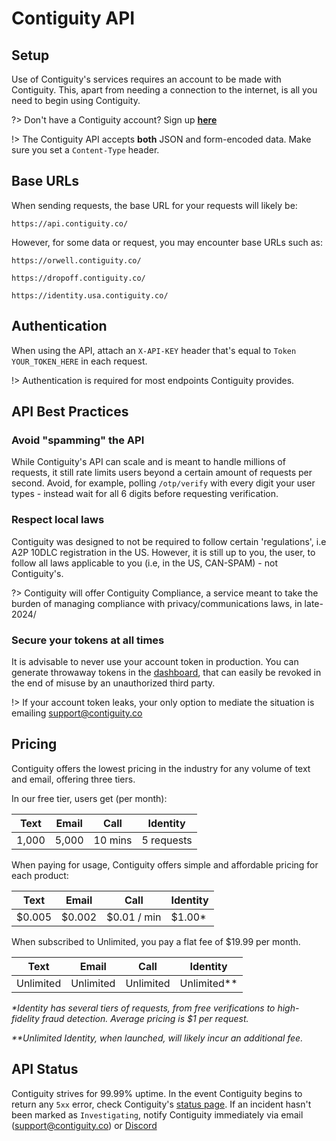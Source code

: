 # Contiguity API

## Setup
Use of Contiguity's services requires an account to be made with Contiguity. This, apart from needing a connection to the internet, is all you need to begin using Contiguity.

?> Don't have a Contiguity account? Sign up **[here](https://contiguity.co/onboard)**

!> The Contiguity API accepts **both** JSON and form-encoded data. Make sure you set a `Content-Type` header.

## Base URLs
When sending requests, the base URL for your requests will likely be:
```
https://api.contiguity.co/
```

However, for some data or request, you may encounter base URLs such as:
```
https://orwell.contiguity.co/
```
```
https://dropoff.contiguity.co/
```
```
https://identity.usa.contiguity.co/
```

## Authentication
When using the API, attach an `X-API-KEY` header that's equal to `Token YOUR_TOKEN_HERE` in each request.

!> Authentication is required for most endpoints Contiguity provides.

## API Best Practices

### Avoid "spamming" the API
While Contiguity's API can scale and is meant to handle millions of requests, it still rate limits users beyond a certain amount of requests per second. Avoid, for example, polling `/otp/verify` with every digit your user types - instead wait for all 6 digits before requesting verification.

### Respect local laws
Contiguity was designed to not be required to follow certain 'regulations', i.e A2P 10DLC registration in the US. However, it is still up to you, the user, to follow all laws applicable to you (i.e, in the US, CAN-SPAM) - not Contiguity's.

?> Contiguity will offer Contiguity Compliance, a service meant to take the burden of managing compliance with privacy/communications laws, in late-2024/

### Secure your tokens at all times
It is advisable to never use your account token in production. You can generate throwaway tokens in the [dashboard](https://contiguity.co/dashboard/tokens), that can easily be revoked in the end of misuse by an unauthorized third party.

!> If your account token leaks, your only option to mediate the situation is emailing support@contiguity.co

## Pricing
Contiguity offers the lowest pricing in the industry for any volume of text and email, offering three tiers.

In our free tier, users get (per month):

| Text   	| Email  	| Call  	| Identity 	|
|--------	|--------	|-------	|----------	|
| 1,000 	| 5,000 	| 10 mins	| 5 requests    	|

When paying for usage, Contiguity offers simple and affordable pricing for each product:

| Text   	| Email  	| Call  	| Identity 	|
|--------	|--------	|-------	|----------	|
| $0.005 	| $0.002 	| $0.01 / min 	| $1.00*    	|

When subscribed to Unlimited, you pay a flat fee of $19.99 per month.

| Text   	| Email  	| Call  	| Identity 	|
|--------	|--------	|-------	|----------	|
| Unlimited 	| Unlimited 	| Unlimited 	| Unlimited**  	|

_*Identity has several tiers of requests, from free verifications to high-fidelity fraud detection. Average pricing is $1 per request._

_**Unlimited Identity, when launched, will likely incur an additional fee._

## API Status
Contiguity strives for 99.99% uptime. In the event Contiguity begins to return any `5xx` error, check Contiguity's [status page](https://status.contiguity.co). If an incident hasn't been marked as `Investigating`, notify Contiguity immediately via email (support@contiguity.co) or [Discord](https://discord.gg/pCuTaY84Vy)